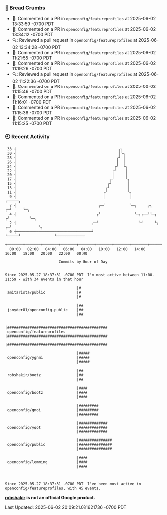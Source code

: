 ### 🍞 Bread Crumbs

 * 💬: Commented on a PR in  `openconfig/featureprofiles` at 2025-06-02 13:33:59 -0700 PDT
 * 💬: Commented on a PR in  `openconfig/featureprofiles` at 2025-06-02 13:34:12 -0700 PDT
 * 🔍: Reviewed a pull request in  `openconfig/featureprofiles` at 2025-06-02 13:34:28 -0700 PDT
 * 💬: Commented on a PR in  `openconfig/featureprofiles` at 2025-06-02 11:21:55 -0700 PDT
 * 💬: Commented on a PR in  `openconfig/featureprofiles` at 2025-06-02 11:19:26 -0700 PDT
 * 🔍: Reviewed a pull request in  `openconfig/featureprofiles` at 2025-06-02 11:22:36 -0700 PDT
 * 💬: Commented on a PR in  `openconfig/featureprofiles` at 2025-06-02 11:15:46 -0700 PDT
 * 💬: Commented on a PR in  `openconfig/featureprofiles` at 2025-06-02 11:16:01 -0700 PDT
 * 💬: Commented on a PR in  `openconfig/featureprofiles` at 2025-06-02 11:15:36 -0700 PDT
 * 💬: Commented on a PR in  `openconfig/featureprofiles` at 2025-06-02 11:15:25 -0700 PDT

### 🕘 Recent Activity
```
 33 ┼                                              ╭╮
 30 ┤                                              │╰╮
 28 ┤                                             ╭╯ │
 26 ┤                                             │  │
 24 ┤                                            ╭╯  ╰╮
 22 ┤                                           ╭╯    │
 20 ┤                                           │     │
 17 ┤                                          ╭╯     ╰╮
 15 ┤                                         ╭╯       │
 13 ┤                                        ╭╯        │
 11 ┤                                       ╭╯         ╰╮
  9 ┤                                       │           │                      ╭─────╮
  7 ┤                                     ╭─╯           ╰─╮     ╭╮           ╭─╯     ╰─╮
  4 ┤                                    ╭╯               ╰─╮╭──╯╰─╮        ╭╯         ╰─╮
  2 ┤                                  ╭─╯                  ╰╯     ╰╮     ╭─╯            ╰╮
  0 ┼──────────────────────────────────╯                            ╰─────╯               ╰─────────────
    +───────+───────+───────+───────+───────+───────+───────+───────+───────+───────+───────+───────+────
  00:00   02:00   04:00   06:00   08:00   10:00   12:00   14:00   16:00   18:00   20:00   22:00   00:00   

						Commits by Hour of Day


Since 2025-05-27 18:37:31 -0700 PDT, I'm most active between 11:00-11:59 - with 34 events in that hour.

```



```
                                |#
 amitarista/public              |#
                                |#

                                |##
 jsnyder81/openconfig-public    |##
                                |##

                                |#############################################
 openconfig/featureprofiles     |#############################################
                                |#############################################

                                |#####
 openconfig/ygnmi               |#####
                                |#####

                                |##
 robshakir/bootz                |##
                                |##

                                |####
 openconfig/bootz               |####
                                |####

                                |#########
 openconfig/gnoi                |#########
                                |#########

                                |#############
 openconfig/ygot                |#############
                                |#############

                                |###############
 openconfig/public              |###############
                                |###############

                                |####
 openconfig/lemming             |####
                                |####



Since 2025-05-27 18:37:31 -0700 PDT, I've been most active in openconfig/featureprofiles, with 45 events.

```
**[robshakir](mailto:robjs@google.com) is not an official Google product.**  


Last Updated: 2025-06-02 20:09:21.081621736 -0700 PDT
